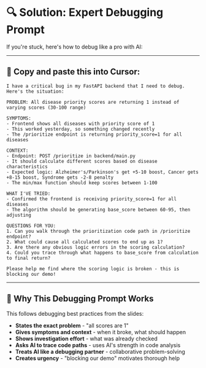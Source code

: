 # 🔍 Solution: Expert Debugging Prompt

If you're stuck, here's how to debug like a pro with AI:

---

## 🤖 Copy and paste this into Cursor:

```
I have a critical bug in my FastAPI backend that I need to debug. Here's the situation:

PROBLEM: All disease priority scores are returning 1 instead of varying scores (30-100 range)

SYMPTOMS:
- Frontend shows all diseases with priority score of 1
- This worked yesterday, so something changed recently
- The /prioritize endpoint is returning priority_score=1 for all diseases

CONTEXT:
- Endpoint: POST /prioritize in backend/main.py
- It should calculate different scores based on disease characteristics
- Expected logic: Alzheimer's/Parkinson's get +5-10 boost, Cancer gets +8-15 boost, Syndrome gets -2-8 penalty
- The min/max function should keep scores between 1-100

WHAT I'VE TRIED:
- Confirmed the frontend is receiving priority_score=1 for all diseases
- The algorithm should be generating base_score between 60-95, then adjusting

QUESTIONS FOR YOU:
1. Can you walk through the prioritization code path in /prioritize endpoint?
2. What could cause all calculated scores to end up as 1?
3. Are there any obvious logic errors in the scoring calculation?
4. Could you trace through what happens to base_score from calculation to final return?

Please help me find where the scoring logic is broken - this is blocking our demo!
```

---

## 🧠 Why This Debugging Prompt Works

This follows debugging best practices from the slides:

- **States the exact problem** - "all scores are 1" 
- **Gives symptoms and context** - when it broke, what should happen
- **Shows investigation effort** - what was already checked
- **Asks AI to trace code paths** - uses AI's strength in code analysis
- **Treats AI like a debugging partner** - collaborative problem-solving
- **Creates urgency** - "blocking our demo" motivates thorough help 